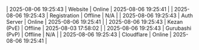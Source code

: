 | 2025-08-06 19:25:43 | Website | Online | 2025-08-06 19:25:41 |
| 2025-08-06 19:25:43 | Registration | Offline | N/A |
| 2025-08-06 19:25:43 | Auth Server | Online | 2025-08-06 19:25:41 |
| 2025-08-06 19:25:43 | Kezan (PvE) | Offline | 2025-08-03 17:58:02 |
| 2025-08-06 19:25:43 | Gurubashi (PvP) | Offline | N/A |
| 2025-08-06 19:25:43 | Cloudflare | Online | 2025-08-06 19:25:41 |
